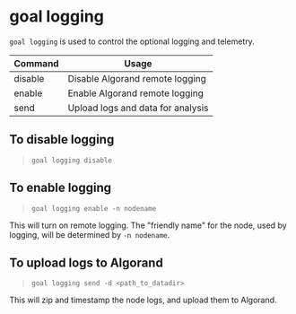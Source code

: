 # goal logging

`goal logging` is used to control the optional logging and telemetry.

| Command | Usage |
|------|------------------------|
| disable    | Disable Algorand remote logging |
| enable     | Enable Algorand remote logging |
| send       | Upload logs and data for analysis |

## To disable logging
> `goal logging disable`

## To enable logging
> `goal logging enable -n nodename`

This will turn on remote logging. The "friendly name" for the node, used by logging, will be determined by `-n nodename`.

## To upload logs to Algorand
> `goal logging send -d <path_to_datadir>`

This will zip and timestamp the node logs, and upload them to Algorand.